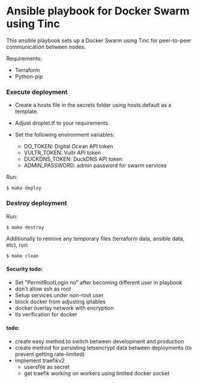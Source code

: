 # Ansible playbook for Docker Swarm using Tinc
This ansible playbook sets up a Docker Swarm using Tinc for peer-to-peer communication between nodes.

Requirements:
- Terraform
- Python-pip

### Execute deployment

- Create a hosts file in the secrets folder using hosts.default as a template.
- Adjust droplet.tf to your requirements.

- Set the following environment variables:
    - DO_TOKEN: Digital Ocean API token
    - VULTR_TOKEN: Vultr API token
    - DUCKDNS_TOKEN: DuckDNS API token
    - ADMIN_PASSWORD: admin password for swarm services

Run:
```
$ make deploy
```

### Destroy deployment

Run:
```
$ make destroy
```

Additionally to remove any temporary files (terraform data, ansible data, etc), run:
```
$ make clean
```


#### Security todo:
- Set "PermitRootLogin no" after becoming different user in playbook
- don't allow ssh as root
- Setup services under non-root user
- block docker from adjusting iptables
- docker overlay network with encryption
- tls verification for docker

#### todo:
- create easy method to switch between development and production
- create method for persisting letsencrypt data between deployments (to prevent getting rate-limited)
- implement traefikv2
    - usersfile as secret
    - get traefik working on workers using limited docker socket
